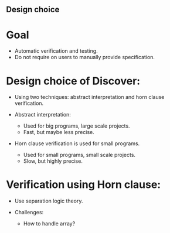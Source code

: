 Design choice
--------------

# Goal

- Automatic verification and testing.
- Do not require on users to manually provide specification.

# Design choice of Discover:

- Using two techniques: abstract interpretation and horn clause verification.

- Abstract interpretation:
  + Used for big programs, large scale projects.
  + Fast, but maybe less precise.

- Horn clause verification is used for small programs.
  + Used for small programs, small scale projects.
  + Slow, but highly precise.

# Verification using Horn clause:

- Use separation logic theory.

- Challenges:
  + How to handle array?
